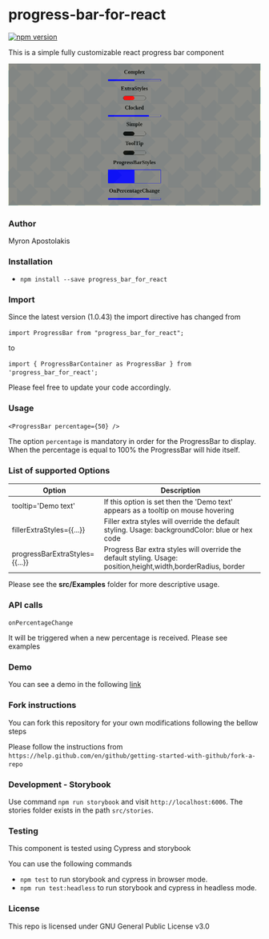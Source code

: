 # progress-bar-for-react

[![npm version](https://img.shields.io/npm/v/progress_bar_for_react?style=flat-square)](https://www.npmjs.com/package/progress_bar_for_react)

This is a simple fully customizable react progress bar component

![Image description](./images/progress_bar.png)

### Author

Myron Apostolakis

### Installation

- `npm install --save progress_bar_for_react`

### Import

Since the latest version (1.0.43) the import directive has changed from

`import ProgressBar from "progress_bar_for_react";`

to

`import { ProgressBarContainer as ProgressBar } from 'progress_bar_for_react';`

Please feel free to update your code accordingly.

### Usage

`<ProgressBar percentage={50} />`

The option `percentage` is mandatory in order for the ProgressBar to display. When the percentage is equal to 100% the ProgressBar will hide itself.

### List of supported Options

| Option                         | Description                                                                                                    |
| ------------------------------ | -------------------------------------------------------------------------------------------------------------- |
| tooltip='Demo text'            | If this option is set then the 'Demo text' appears as a tooltip on mouse hovering                              |
| fillerExtraStyles={{...}}      | Filler extra styles will override the default styling. Usage: backgroundColor: blue or hex code                |
| progressBarExtraStyles={{...}} | Progress Bar extra styles will override the default styling. Usage: position,height,width,borderRadius, border |

Please see the **src/Examples** folder for more descriptive usage.

### API calls

`onPercentageChange`

It will be triggered when a new percentage is received. Please see examples

### Demo

You can see a demo in the following [link](https://compassionate-shockley-ed598b.netlify.app/)

### Fork instructions

You can fork this repository for your own modifications following the bellow steps

Please follow the instructions from `https://help.github.com/en/github/getting-started-with-github/fork-a-repo`

### Development - Storybook

Use command `npm run storybook` and visit `http://localhost:6006`. The stories folder exists in the path `src/stories`.

### Testing

This component is tested using Cypress and storybook

You can use the following commands

- `npm test` to run storybook and cypress in browser mode.
- `npm run test:headless` to run storybook and cypress in headless mode.

### License

This repo is licensed under GNU General Public License v3.0
